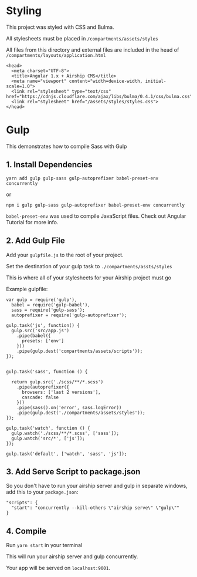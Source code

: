 # Styling
This project was styled with CSS and Bulma.

All stylesheets must be placed in `/compartments/assets/styles`

All files from this directory and external files are included in the head of `/compartments/layouts/application.html`
```
<head>  
  <meta charset="UTF-8">  
  <title>Angular 1.x + Airship CMS</title>  
  <meta name="viewport" content="width=device-width, initial-scale=1.0">  
  <link rel="stylesheet" type="text/css" href="https://cdnjs.cloudflare.com/ajax/libs/bulma/0.4.1/css/bulma.css">  
  <link rel="stylesheet" href="/assets/styles/styles.css">  
</head>
```

# Gulp
This demonstrates how to compile Sass with Gulp

## 1. Install Dependencies
```
yarn add gulp gulp-sass gulp-autoprefixer babel-preset-env concurrently
```
or
```
npm i gulp gulp-sass gulp-autoprefixer babel-preset-env concurrently
```

`babel-preset-env` was used to compile JavaScript files. Check out Angular Tutorial for more info.

## 2. Add Gulp File
Add your `gulpfile.js` to the root of your project.

Set the destination of your gulp task to `./compartments/assts/styles`

This is where all of your stylesheets for your Airship project must go

Example gulpfile:

```
var gulp = require('gulp'),
  babel = require('gulp-babel'),
  sass = require('gulp-sass');
  autoprefixer = require('gulp-autoprefixer');

gulp.task('js', function() {
  gulp.src('src/app.js')
    .pipe(babel({
      presets: ['env']
    }))
    .pipe(gulp.dest('compartments/assets/scripts'));
});


gulp.task('sass', function () {

  return gulp.src('./scss/**/*.scss')
    .pipe(autoprefixer({
      browsers: ['last 2 versions'],
      cascade: false
    }))
    .pipe(sass().on('error', sass.logError))
    .pipe(gulp.dest('./compartments/assets/styles'));
});

gulp.task('watch', function () {
  gulp.watch('./scss/**/*.scss', ['sass']);
  gulp.watch('src/*', ['js']);
});

gulp.task('default', ['watch', 'sass', 'js']);
```

## 3. Add Serve Script to package.json

So you don't have to run your airship server and gulp in separate windows, add this to your `package.json`:

```
"scripts": {
  "start": "concurrently --kill-others \"airship serve\" \"gulp\""
}
```

## 4. Compile

Run `yarn start` in your terminal

This will run your airship server and gulp concurrently.

Your app will be served on `localhost:9001`.
